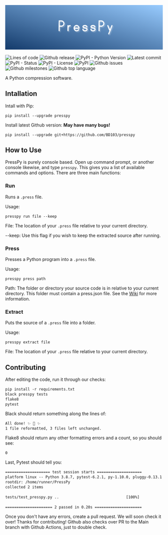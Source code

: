 ![PressPy](https://github.com/BD103/PressPy/raw/master/imgs/PressPy_README.png)

![Lines of code](https://img.shields.io/tokei/lines/github/BD103/PressPy?color=9cf&style=for-the-badge)
![Github release](https://img.shields.io/github/v/release/BD103/PressPy?color=9cf&include_prereleases&style=for-the-badge)
![PyPI - Python Version](https://img.shields.io/pypi/pyversions/presspy?color=9cf&style=for-the-badge)
![Latest commit](https://img.shields.io/github/last-commit/BD103/PressPy?color=9cf&style=for-the-badge)
![PyPI - Status](https://img.shields.io/pypi/status/presspy?color=9cf&style=for-the-badge)
![PyPI - License](https://img.shields.io/pypi/l/PressPy?color=9cf&style=for-the-badge)
![PyPI](https://img.shields.io/pypi/v/PressPy?color=9cf&style=for-the-badge)
![Github issues](https://img.shields.io/github/issues/BD103/PressPy?color=9cf&style=for-the-badge)
![Github milestones](https://img.shields.io/github/milestones/all/BD103/PressPy?color=9cf&style=for-the-badge)
![Github top language](https://img.shields.io/github/languages/top/BD103/PressPy?color=9cf&style=for-the-badge)

A Python compression software.

## Intallation

Intall with Pip:
```console
pip install --upgrade presspy
```

Install latest Github version:
**May have many bugs!**
```console
pip install --upgrade git+https://github.com/BD103/presspy
```

## How to Use

PressPy is purely console based. Open up command prompt, or another console likewise, and type `presspy`.
This gives you a list of available commands and options. There are three main functions:

### Run

Runs a `.press` file.

Usage:
```console
presspy run file --keep
```

File:
The location of your `.press` file relative to your current directory.

--keep:
Use this flag if you wish to keep the extracted source after running.

### Press

Presses a Python program into a `.press` file.

Usage:
```console
presspy press path
```

Path:
The folder or directory your source code is in relative to your current directory. This folder must contain a press.json file. See the [Wiki](https://github.com/BD103/PressPy/wiki) for more information.

### Extract

Puts the source of a `.press` file into a folder.

Usage:
```console
presspy extract file
```

File:
The location of your `.press` file relative to your current directory.

## Contributing

After editing the code, run it through our checks:
```console
pip install -r requirements.txt
black presspy tests
flake8
pytest
```

Black should return something along the lines of:
```console
All done! ✨ 🍰 ✨
1 file reformatted, 3 files left unchanged.
```

Flake8 should return any other formatting errors and a count, so you should see:
```console
0
```

Last, Pytest should tell you:
```console
==================== test session starts ====================
platform linux -- Python 3.8.7, pytest-6.2.1, py-1.10.0, pluggy-0.13.1
rootdir: /home/runner/PressPy
collected 2 items

tests/test_presspy.py ..                              [100%]

===================== 2 passed in 0.20s =====================
```

Once you don't have any errors, create a pull request. We will soon check it over! Thanks for contributing! Github also checks over PR to the Main branch with Github Actions, just to double check.
